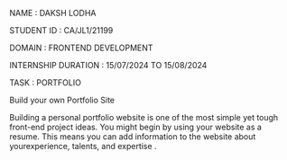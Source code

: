 NAME : DAKSH LODHA

STUDENT ID : CA/JL1/21199

DOMAIN : FRONTEND DEVELOPMENT

INTERNSHIP DURATION : 15/07/2024 TO 15/08/2024

TASK : PORTFOLIO


Build your own Portfolio Site

Building a personal portfolio website is one of the most simple yet tough front-end project ideas. You might begin by using your website as a resume. This means you can add information to the website about yourexperience, talents, and expertise .

